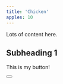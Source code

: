 ```yaml
---
title: 'Chicken'
apples: 10
---
```


<script setup>
  import Button from './Button.vue'
</script>

Lots of content here.

## Subheading 1

This is my button!

<Button />
